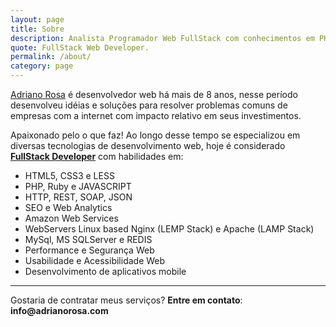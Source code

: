 ```yaml
---
layout: page
title: Sobre
description: Analista Programador Web FullStack com conhecimentos em PHP HTML5 CSS LESS e SEO.
quote: FullStack Web Developer.
permalink: /about/
category: page
---
```


[Adriano Rosa](/) é desenvolvedor web há mais de 8 anos, nesse período desenvolveu idéias e soluções para resolver problemas comuns de empresas com a internet
com impacto relativo em seus investimentos.

Apaixonado pelo o que faz! Ao longo desse tempo se especializou em diversas tecnologias de desenvolvimento web,
hoje é considerado **[FullStack Developer](/about/)** com habilidades em:

- HTML5, CSS3 e LESS
- PHP, Ruby e JAVASCRIPT
- HTTP, REST, SOAP, JSON
- SEO e Web Analytics
- Amazon Web Services
- WebServers Linux based Nginx (LEMP Stack) e Apache (LAMP Stack)
- MySql, MS SQLServer e REDIS
- Performance e Segurança Web
- Usabilidade e Acessibilidade Web
- Desenvolvimento de aplicativos mobile

<hr>

Gostaria de contratar meus serviços? **Entre em contato**: **&#105;&#110;&#102;&#111;&#064;&#097;&#100;&#114;&#105;&#097;&#110;&#111;&#114;&#111;&#115;&#097;&#046;&#099;&#111;&#109;**
